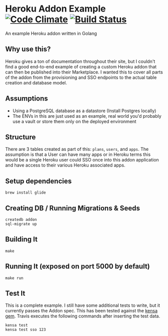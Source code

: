 # Heroku Addon Example [![Code Climate](https://codeclimate.com/github/plattyp/addon/badges/gpa.svg)](https://codeclimate.com/github/plattyp/addon) [![Build Status](https://travis-ci.org/plattyp/addon.svg?branch=add-travis)](https://travis-ci.org/plattyp/addon)

An example Heroku addon written in Golang

## Why use this?

Heroku gives a ton of documentation throughout their site, but I couldn't find a good end-to-end example of creating a custom Heroku addon that can then be published into their Marketplace. I wanted this to cover all parts of the addon from the provisioning and SSO endpoints to the actual table creation and database model.

## Assumptions

  - Using a PostgreSQL database as a datastore (Install Postgres locally)
  - The ENVs in this are just used as an example, real world you'd probably use a vault or store them only on the deployed environment

## Structure

There are 3 tables created as part of this: `plans`, `users`, and `apps`. The assumption is that a User can have many apps or in Heroku terms this would be a single Heroku user could SSO once into this addon application and have access to their various Heroku associated apps.

## Setup dependencies

    brew install glide

## Creating DB / Running Migrations & Seeds

    createdb addon
    sql-migrate up

## Building It

    make

## Running It (exposed on port 5000 by default)

    make run

## Test It

This is a complete example. I still have some additional tests to write, but it currently passes the Addon spec. This has been tested against the [kensa gem](https://github.com/heroku/kensa). Travis executes the following commands after inserting the test data.

    kensa test
    kensa test sso 123
